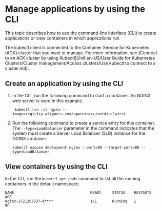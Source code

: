 # Manage applications by using the CLI

This topic describes how to use the command-line interface \(CLI\) to create applications or view containers in which applications run.

The kubectl client is connected to the Container Service for Kubernetes \(ACK\) cluster that you want to manage. For more information, see [Connect to an ACK cluster by using Kubectl](/intl.en-US/User Guide for Kubernetes Clusters/Cluster management/Access clusters/Use kubectl to connect to a cluster.md).

## Create an application by using the CLI

1.  In the CLI, run the following command to start a container. An NGINX web server is used in this example.

    ```
     kubectl run -it nginx --image=registry.aliyuncs.com/spacexnice/netdia:latest
    ```

2.  Run the following command to create a service entry for this container. The `--type=LoadBalancer` parameter in the command indicates that the system must create a Server Load Balancer \(SLB\) instance for the NGINX container.

    ```
    kubectl expose deployment nginx --port=80 --target-port=80 --type=LoadBalancer
    ```


## View containers by using the CLI

In the CLI, run the `kubectl get pods` command to list all the running containers in the default namespace.

```
NAME                                   READY     STATUS    RESTARTS   AGE
nginx-2721357637-d****                 1/1       Running   1          9h
```

